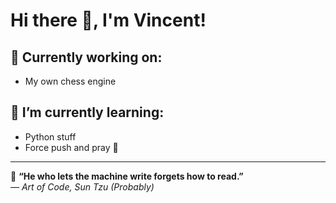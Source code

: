 
# Hi there 👋, I'm Vincent!

## 🔭 Currently working on:
- My own chess engine

## 🌱 I’m currently learning:
- Python stuff  
- Force push and pray 🙏

---

💬 **“He who lets the machine write forgets how to read.”**  
*— Art of Code, Sun Tzu (Probably)*

